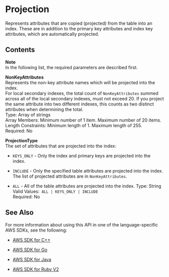 # Projection<a name="API_Projection"></a>

Represents attributes that are copied \(projected\) from the table into an index\. These are in addition to the primary key attributes and index key attributes, which are automatically projected\.

## Contents<a name="API_Projection_Contents"></a>

**Note**  
In the following list, the required parameters are described first\.

 **NonKeyAttributes**   
Represents the non\-key attribute names which will be projected into the index\.  
For local secondary indexes, the total count of `NonKeyAttributes` summed across all of the local secondary indexes, must not exceed 20\. If you project the same attribute into two different indexes, this counts as two distinct attributes when determining the total\.  
Type: Array of strings  
Array Members: Minimum number of 1 item\. Maximum number of 20 items\.  
Length Constraints: Minimum length of 1\. Maximum length of 255\.  
Required: No

 **ProjectionType**   
The set of attributes that are projected into the index:  

+  `KEYS_ONLY` \- Only the index and primary keys are projected into the index\.

+  `INCLUDE` \- Only the specified table attributes are projected into the index\. The list of projected attributes are in `NonKeyAttributes`\.

+  `ALL` \- All of the table attributes are projected into the index\.
Type: String  
Valid Values:` ALL | KEYS_ONLY | INCLUDE`   
Required: No

## See Also<a name="API_Projection_SeeAlso"></a>

For more information about using this API in one of the language\-specific AWS SDKs, see the following:

+  [AWS SDK for C\+\+](http://docs.aws.amazon.com/goto/SdkForCpp/dynamodb-2012-08-10/Projection) 

+  [AWS SDK for Go](http://docs.aws.amazon.com/goto/SdkForGoV1/dynamodb-2012-08-10/Projection) 

+  [AWS SDK for Java](http://docs.aws.amazon.com/goto/SdkForJava/dynamodb-2012-08-10/Projection) 

+  [AWS SDK for Ruby V2](http://docs.aws.amazon.com/goto/SdkForRubyV2/dynamodb-2012-08-10/Projection) 
